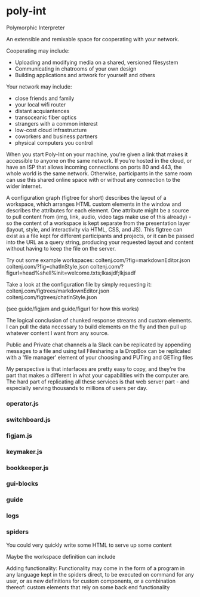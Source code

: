 # poly-int
Polymorphic Interpreter

An extensible and remixable space for cooperating with your network.

Cooperating may include:
- Uploading and modifying media on a shared, versioned filesystem
- Communicating in chatrooms of your own design
- Building applications and artwork for yourself and others

Your network may include:
- close friends and family
- your local wifi router
- distant acquiantences 
- transoceanic fiber optics
- strangers with a common interest
- low-cost cloud infrastructure
- coworkers and business partners
- physical computers you control

When you start Poly-Int on your machine, you're given a link that makes it accessible to anyone on the same network. If you're hosted in the cloud, or have an ISP that allows incoming connections on ports 80 and 443, the whole world is the same network. Otherwise, participants in the same room can use this shared online space with or without any connection to the wider internet.

A configuration graph (figtree for short) describes the layout of a workspace, which arranges HTML custom elements in the window and describes the attributes for each element. One attribute might be a source to pull content from (img, link, audio, video tags make use of this already) - so the content of a workspace is kept separate from the presentation layer (layout, style, and interactivity via HTML, CSS, and JS). This figtree can exist as a file kept for different participants and projects, or it can be passed into the URL as a query string, producing your requested layout and content without having to keep the file on the server.

Try out some example workspaces:
coltenj.com/?fig=markdownEditor.json
coltenj.com/?fig=chatInStyle.json
coltenj.com/?figurl=head%shell%init=welcome.txts;lkasjdf;lkjsadf

Take a look at the configuration file by simply requesting it:
coltenj.com/figtrees/markdownEditor.json
coltenj.com/figtrees/chatInStyle.json

(see guide/figjam and guide/figurl for how this works)

The logical conclusion of chunked response streams and custom elements. I can pull the data necessary to build elements on the fly and then pull up whatever content I want from any source.

Public and Private chat channels a la Slack can be replicated by appending messages to a file and using tail 
Filesharing a la DropBox can be replicated with a 'file manager' element of your choosing and PUTing and GETing files 

My perspective is that interfaces are pretty easy to copy, and they're the part that makes a different in what your capabilities with the computer are. The hard part of replicating all these services is that web server part - and especially serving thousands to millions of users per day. 

### operator.js
### switchboard.js
### figjam.js

### keymaker.js
### bookkeeper.js

### gui-blocks
### guide
### logs
### spiders

You could very quickly write some HTML to serve up some content 

Maybe the workspace definition can include 

Adding functionality:
Functionality may come in the form of a program in any language kept in the spiders direct, to be executed on command for any user, or as new definitions for custom components, or a combination thereof: custom elements that rely on some back end functionality